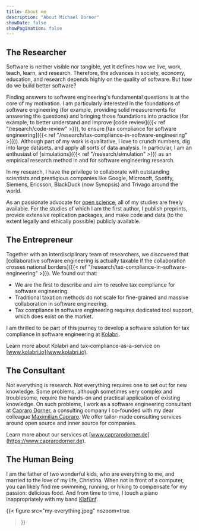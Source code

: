```yaml
---
title: About me
description: "About Michael Dorner"
showDate: false
showPagination: false
---
```


## The Researcher

Software is neither visible nor tangible, yet it defines how we live, work, teach, learn, and research. Therefore, the advances in society, economy, education, and research depends highly on the quality of software. But how do we build better software?

Finding answers to software engineering's fundamental questions is at the core of my motivation. I am particularly interested in the foundations of software engineering (for example, providing solid measurements for answering the questions) and bringing those foundations into practice (for example, to better understand and improve [code review]({{< ref "/research/code-review" >}}), to ensure [tax compliance for software engineering]({{< ref "/research/tax-compliance-in-software-engineering" >}})). Although part of my work is qualitative, I love to crunch numbers, dig into large datasets, and apply all sorts of data analysis. In particular, I am an enthusiast of [simulations]({{< ref "/research/simulation" >}}) as an empirical research method in and for software engineering research.

In my research, I have the privilege to collaborate with outstanding scientists and prestigious companies like Google, Microsoft, Spotify, Siemens, Ericsson, BlackDuck (now Synopsis) and Trivago around the world.

As an passionate advocate for [open science](https://en.wikipedia.org/wiki/Open_science), all of my studies are freely available. For the studies of which I am the first author, I publish preprints, provide extensive replication packages, and make code and data (to the extent legally and ethically possible) publicly available.

## The Entrepreneur

Together with an interdisciplinary team of researchers, we discovered that [collaborative software engineering is actually taxable if the collaboration crosses national borders]({{< ref "/research/tax-compliance-in-software-engineering" >}}). We found out that:

- We are the first to describe and aim to resolve tax compliance for software engineering.
- Traditional taxation methods do not scale for fine-grained and massive collaboration in software engineering.
- Tax compliance in software engineering requires dedicated tool support, which does exist on the market.

I am thrilled to be part of this journey to develop a software solution for tax compliance in software engineering at [Kolabri](https://www.kolabri.io).

Learn more about Kolabri and tax-compliance-as-a-service on [www.kolabri.io](www.kolabri.io).

## The Consultant

Not everything is research. Not everything requires one to set out for new knowledge. Some problems, although sometimes very complex and troublesome, require the hands-on and practical application of existing knowledge. On such problems, I work as a software engineering consultant at <span style="white-space: nowrap">[Capraro Dorner](https://www.caprarodorner.de)</span>, a consulting company I co-founded with my dear colleague [Maximilian Capraro](https://www.capraro.net). We offer tailor-made consulting services around open source and inner source for companies.

Learn more about our services at [www.caprarodorner.de](https://www.caprarodorner.de).

## The Human Being

I am the father of two wonderful kids, who are everything to me, and married to the love of my life, Christina. When not in front of a computer, you can likely find me swimming, running, or hiking to compensate for my passion: delicious food. And from time to time, I touch a piano inappropriately with my band [Klafünf](https://www.klafuenf.com).

{{< figure
src="my-everything.jpeg"
nozoom=true
>}}
